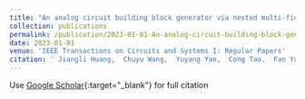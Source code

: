 ```yaml
---
title: "An analog circuit building block generator via nested multi-fidelity modeling"
collection: publications
permalink: /publication/2023-01-01-An-analog-circuit-building-block-generator-via-nested-multi-fidelity-modeling
date: 2023-01-01
venue: 'IEEE Transactions on Circuits and Systems I: Regular Papers'
citation: ' Jiangli Huang,  Chuyu Wang,  Yuyang Yan,  Cong Tao,  Fan Yang,  Changhao Yan,  Wenchuang Hu,  Dian Zhou,  Xuan Zeng, &quot;An analog circuit building block generator via nested multi-fidelity modeling.&quot; IEEE Transactions on Circuits and Systems I: Regular Papers, 2023.'
---
```

Use [Google Scholar](https://scholar.google.com/scholar?q=An+analog+circuit+building+block+generator+via+nested+multi+fidelity+modeling){:target="_blank"} for full citation